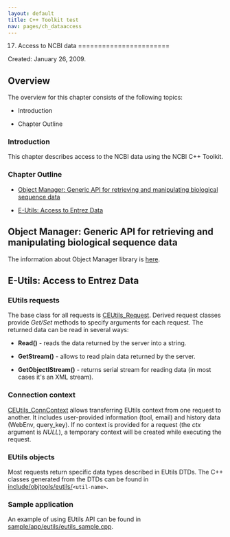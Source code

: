 ```yaml
---
layout: default
title: C++ Toolkit test
nav: pages/ch_dataaccess
---
```


17. Access to NCBI data
=======================

Created: January 26, 2009.

Overview
--------

The overview for this chapter consists of the following topics:

-   Introduction

-   Chapter Outline

### Introduction

This chapter describes access to the NCBI data using the NCBI C++ Toolkit.

### Chapter Outline

-   [Object Manager: Generic API for retrieving and manipulating biological sequence data](#ch-dataaccess.Object-Manager)

-   [E-Utils: Access to Entrez Data](#ch-dataaccess.EUtils-Access-to-Ent)

<a name="ch-dataaccess.Object-Manager"></a>

Object Manager: Generic API for retrieving and manipulating biological sequence data
------------------------------------------------------------------------------------

The information about Object Manager library is [here](ch_objmgr.html).

<a name="ch-dataaccess.EUtils-Access-to-Ent"></a>

E-Utils: Access to Entrez Data
------------------------------

<a name="ch-dataaccess.EUtils-requests"></a>

### EUtils requests

The base class for all requests is [CEUtils\_Request](http://www.ncbi.nlm.nih.gov/IEB/ToolBox/CPP_DOC/lxr/ident?i=CEUtils_Request). Derived request classes provide *Get/Set* methods to specify arguments for each request. The returned data can be read in several ways:

-   ******Read()****** - reads the data returned by the server into a string.

-   ******GetStream()****** - allows to read plain data returned by the server.

-   ******GetObjectIStream()****** - returns serial stream for reading data (in most cases it's an XML stream).

<a name="ch-dataaccess.Connection-context"></a>

### Connection context

[CEUtils\_ConnContext](http://www.ncbi.nlm.nih.gov/IEB/ToolBox/CPP_DOC/lxr/ident?i=CEUtils_ConnContext) allows transferring EUtils context from one request to another. It includes user-provided information (tool, email) and history data (WebEnv, query\_key). If no context is provided for a request (the *ctx* argument is *NULL*), a temporary context will be created while executing the request.

<a name="ch-dataaccess.EUtils-objects"></a>

### EUtils objects

Most requests return specific data types described in EUtils DTDs. The C++ classes generated from the DTDs can be found in [include/objtools/eutils/](http://www.ncbi.nlm.nih.gov/IEB/ToolBox/CPP_DOC/lxr/source/include/objtools/eutils)`<util-name>`.

<a name="ch-dataaccess.Sample-application"></a>

### Sample application

An example of using EUtils API can be found in [sample/app/eutils/eutils\_sample.cpp](http://www.ncbi.nlm.nih.gov/IEB/ToolBox/CPP_DOC/lxr/source/src/sample/app/eutils/eutils_sample.cpp).


